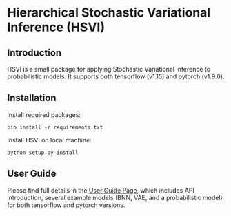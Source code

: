 # Hierarchical Stochastic Variational Inference (HSVI)

## Introduction

HSVI is a small package for applying Stochastic Variational Inference to probabilistic models. It supports both tensorflow (v1.15) and pytorch (v1.9.0).


## Installation

Install required packages:
```
pip install -r requirements.txt 
```

Install HSVI on local machine:
```
python setup.py install
```

## User Guide

Please find full details in the [User Guide Page](https://github.com/yc14600/hsvi/wiki), which includes API introduction, several example models (BNN, VAE, and a probabilistic model) for both tensorflow and pytorch versions.
